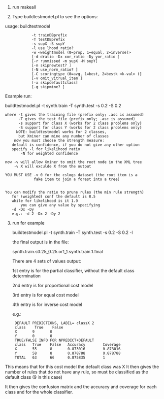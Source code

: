 
1) run makeall


2) Type buildtestmodel.pl to see the options:

usage: buildtestmodel

                -t trainDBprefix
                -T testDBprefix
                -s supX -S supY
                -l use_lhood_ratio?
                -w <weightmodel (0=prop, 1=equal, 2=inverse)>
                [-d dratio -Dx xor_ratio -Dy yor_ratio ]
                [-r runmissed -m supX -M supY]
                [-n skipnewtest? ]
                [-N use_norm_ratio? ]
                [-C scoringtype (0=avg, 1=best, 2=bestk <k-val> )]
                [-v omit_vitrual_item ]
                [-x skipdefaultclass]
                [-g skipmine? ]

Example run:

 buildtestmodel.pl -t synth.train -T synth.test -s 0.2 -S 0.2
 
	where -t gives the training file (prefix only; .asc is assumed)
	      -T gives the test file (prefix only; .asc is assumed)
	      -s support for class X (works for 2 class problems only)
	      -S support for class Y (works for 2 class problems only)
		 NOTE: buildtestmodel works for 2 classes, 
		  but Xminer can mine any number of classes
        now you must choose the strength measure:
	   default is confidence, if you do not give any other option
	   specify -l for likelihood ratio
		   -N for weighted confidence

	now -v will allow Xminer to omit the root node in the XML tree
	    -v X will exculde X from the output

	YOU MUST USE -v 0 for the cslogs dataset (the root item is a 
	             fake item to join a forest into a tree)
	       

	You can modify the ratio to prune rules (the min rule strength)
	   for (weighted) conf the default is 0.5 
	   while for likelihood is it 1.0 
           you can give any value by specifying
	   -d -Dx -Dy
	   e.g.: -d 2 -Dx 2 -Dy 2

3) run for example 

	buildtestmodel.pl -t synth.train -T synth.test -s 0.2 -S 0.2 -l

   the final output is in the file:

    synth.train.s0.25_0.25.or1_1.synth.train.1.final
	
   There are 4 sets of values output:

   1st entry is for the partial classifier, without the default 
       class determination  

   2nd entry is for proportional cost model

   3rd entry is for equal cost model
   
   4th entry is for inverse cost model

   e.g.:

        DEFAULT PREDICTIONS, LABEL= classX 2
        class    True    False
        X       9       0
        Y       0       0
        TRUE/FALSE INFO FOR NPREDICT+DEFAULT
        class   True    False   Accuracy        Coverage
        X       55      8       0.873016        0.873016
        Y       58      8       0.878788        0.878788
        TOTAL   63      66      0.875835        1

This means that for this cost model the default class was X
It then gives the number of rules that do not have any rule, 
so must be classified as the default class (9 in this case)

It then gives the confusion matrix and the accuracy and 
coverage for each class and for the whole classifier.
